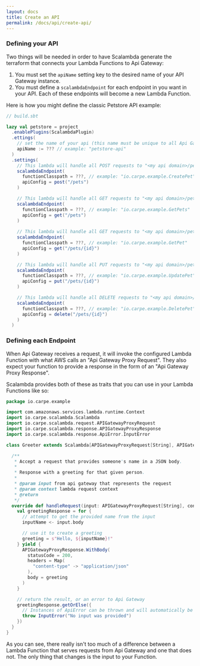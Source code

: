 ```yaml
---
layout: docs
title: Create an API
permalink: /docs/api/create-api/
---
```


### Defining your API

Two things will be needed in order to have Scalambda generate the terraform that connects your Lambda Functions to Api Gateway:
1. You must set the `apiName` setting key to the desired name of your API Gateway instance. 
1. You must define a `scalambdaEndpoint` for each endpoint in you want in your API. Each of these endpoints will become a new Lambda Function. 

Here is how you might define the classic Petstore API example:

```scala
// build.sbt

lazy val petstore = project
  .enablePlugins(ScalambdaPlugin)
  .ettings(
    // set the name of your api (this name must be unique to all Api Gateway instances in your current AWS Region)
    apiName := ??? // example: "petstore-api"
  )
  .settings(
    // This lambda will handle all POST requests to "<my api domain>/pets"
    scalambdaEndpoint(
      functionClasspath = ???, // example: "io.carpe.example.CreatePet"
      apiConfig = post("/pets")
    )   

    // This lambda will handle all GET requests to "<my api domain>/pets"
    scalambdaEndpoint(
      functionClasspath = ???, // example: "io.carpe.example.GetPets"
      apiConfig = get("/pets")
    )
  
    // This lambda will handle all GET requests to "<my api domain>/pets/<some pet id>"
    scalambdaEndpoint(
      functionClasspath = ???, // example: "io.carpe.example.GetPet"
      apiConfig = get("/pets/{id}")
    )

    // This lambda will handle all PUT requests to "<my api domain>/pets/<some pet id>"
    scalambdaEndpoint(
      functionClasspath = ???, // example: "io.carpe.example.UpdatePet"
      apiConfig = put("/pets/{id}")
    )

    // This lambda will handle all DELETE requests to "<my api domain>/pets/<some pet id>"
    scalambdaEndpoint(
      functionClasspath = ???, // example: "io.carpe.example.DeletePet"
      apiConfig = delete("/pets/{id}")
    )
  )
```

### Defining each Endpoint 

When Api Gateway receives a request, it will invoke the configured Lambda Function with what AWS calls an "Api Gateway Proxy Request". They also expect your function to provide a response in the form of an "Api Gateway Proxy Response".

Scalambda provides both of these as traits that you can use in your Lambda Functions like so:

```scala
package io.carpe.example

import com.amazonaws.services.lambda.runtime.Context
import io.carpe.scalambda.Scalambda
import io.carpe.scalambda.request.APIGatewayProxyRequest
import io.carpe.scalambda.response.APIGatewayProxyResponse
import io.carpe.scalambda.response.ApiError.InputError

class Greeter extends Scalambda[APIGatewayProxyRequest[String], APIGatewayProxyResponse[String]] {

  /**
   * Accept a request that provides someone's name in a JSON body.
   *
   * Response with a greeting for that given person.
   *
   * @param input from api gateway that represents the request
   * @param context lambda request context
   * @return
   */
  override def handleRequest(input: APIGatewayProxyRequest[String], context: Context): APIGatewayProxyResponse[String] = {
    val greetingResponse = for {
      // attempt to get the provided name from the input
      inputName <- input.body

      // use it to create a greeting
      greeting = s"Hello, ${inputName}!"
    } yield {
      APIGatewayProxyResponse.WithBody(
        statusCode = 200,
        headers = Map(
          "content-type" -> "application/json"
        ),
        body = greeting
      )
    }

    // return the result, or an error to Api Gateway
    greetingResponse.getOrElse({
      // Instances of ApiError can be thrown and will automatically be serialized into a valid ApiGatewayProxyResponse
      throw InputError("No input was provided")
    })
  }
}
```

As you can see, there really isn't too much of a difference between a Lambda Function that serves requests from Api Gateway and one that does not. The only thing that changes is the input to your Function.